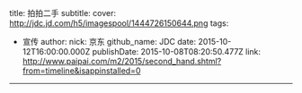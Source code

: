 title: 拍拍二手
subtitle: 
cover: http://jdc.jd.com/h5/imagespool/1444726150644.png
tags:
  - 宣传
author:
  nick: 京东
  github_name: JDC
date: 2015-10-12T16:00:00.000Z
publishDate: 2015-10-08T08:20:50.477Z
link: http://www.paipai.com/m2/2015/second_hand.shtml?from=timeline&isappinstalled=0
---